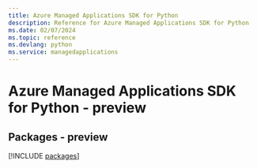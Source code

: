 ```yaml
---
title: Azure Managed Applications SDK for Python
description: Reference for Azure Managed Applications SDK for Python
ms.date: 02/07/2024
ms.topic: reference
ms.devlang: python
ms.service: managedapplications
---
```

# Azure Managed Applications SDK for Python - preview
## Packages - preview
[!INCLUDE [packages](managed-applications-index.md)]